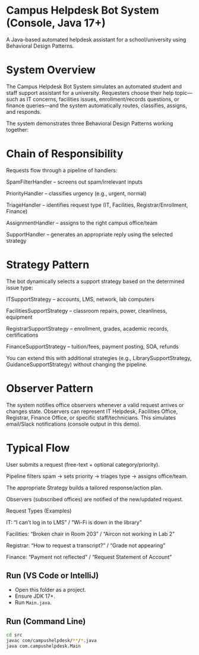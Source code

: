# Campus Helpdesk Bot System (Console, Java 17+)

A Java-based automated helpdesk assistant for a school/university using Behavioral Design Patterns.

# System Overview

The Campus Helpdesk Bot System simulates an automated student and staff support assistant for a university.
Requesters choose their help topic—such as IT concerns, facilities issues, enrollment/records questions, or finance queries—and the system automatically routes, classifies, assigns, and responds.

The system demonstrates three Behavioral Design Patterns working together:

# Chain of Responsibility

Requests flow through a pipeline of handlers:

SpamFilterHandler – screens out spam/irrelevant inputs

PriorityHandler – classifies urgency (e.g., urgent, normal)

TriageHandler – identifies request type (IT, Facilities, Registrar/Enrollment, Finance)

AssignmentHandler – assigns to the right campus office/team

SupportHandler – generates an appropriate reply using the selected strategy

# Strategy Pattern

The bot dynamically selects a support strategy based on the determined issue type:

ITSupportStrategy – accounts, LMS, network, lab computers

FacilitiesSupportStrategy – classroom repairs, power, cleanliness, equipment

RegistrarSupportStrategy – enrollment, grades, academic records, certifications

FinanceSupportStrategy – tuition/fees, payment posting, SOA, refunds

You can extend this with additional strategies (e.g., LibrarySupportStrategy, GuidanceSupportStrategy) without changing the pipeline.

# Observer Pattern

The system notifies office observers whenever a valid request arrives or changes state.
Observers can represent IT Helpdesk, Facilities Office, Registrar, Finance Office, or specific staff/technicians.
This simulates email/Slack notifications (console output in this demo).

# Typical Flow

User submits a request (free-text + optional category/priority).

Pipeline filters spam → sets priority → triages type → assigns office/team.

The appropriate Strategy builds a tailored response/action plan.

Observers (subscribed offices) are notified of the new/updated request.

Request Types (Examples)

IT: “I can’t log in to LMS” / “Wi-Fi is down in the library”

Facilities: “Broken chair in Room 203” / “Aircon not working in Lab 2”

Registrar: “How to request a transcript?” / “Grade not appearing”

Finance: “Payment not reflected” / “Request Statement of Account”

## Run (VS Code or IntelliJ)

- Open this folder as a project.
- Ensure JDK 17+.
- Run `Main.java`.

## Run (Command Line)

```bash
cd src
javac com/campushelpdesk/**/*.java
java com.campushelpdesk.Main
```
